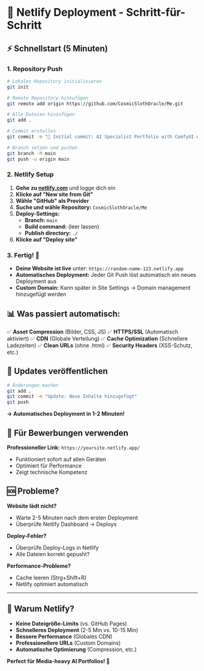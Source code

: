 # 🚀 Netlify Deployment - Schritt-für-Schritt

## ⚡ Schnellstart (5 Minuten)

### 1. Repository Push

```bash
# Lokales Repository initialisieren
git init

# Remote Repository hinzufügen
git remote add origin https://github.com/CosmicSlothOracle/Me.git

# Alle Dateien hinzufügen
git add .

# Commit erstellen
git commit -m "🚀 Initial commit: AI Specialist Portfolio with ComfyUI workflows"

# Branch setzen und pushen
git branch -M main
git push -u origin main
```

### 2. Netlify Setup

1. **Gehe zu [netlify.com](https://netlify.com)** und logge dich ein
2. **Klicke auf "New site from Git"**
3. **Wähle "GitHub" als Provider**
4. **Suche und wähle Repository:** `CosmicSlothOracle/Me`
5. **Deploy-Settings:**
   - **Branch:** `main`
   - **Build command:** (leer lassen)
   - **Publish directory:** `./`
6. **Klicke auf "Deploy site"**

### 3. Fertig! 🎉

- **Deine Website ist live** unter: `https://random-name-123.netlify.app`
- **Automatisches Deployment:** Jeder Git Push löst automatisch ein neues Deployment aus
- **Custom Domain:** Kann später in Site Settings → Domain management hinzugefügt werden

## 📊 Was passiert automatisch:

✅ **Asset Compression** (Bilder, CSS, JS)
✅ **HTTPS/SSL** (Automatisch aktiviert)
✅ **CDN** (Globale Verteilung)
✅ **Cache Optimization** (Schnellere Ladezeiten)
✅ **Clean URLs** (ohne .html)
✅ **Security Headers** (XSS-Schutz, etc.)

## 🔄 Updates veröffentlichen

```bash
# Änderungen machen
git add .
git commit -m "Update: Neue Inhalte hinzugefügt"
git push
```

**→ Automatisches Deployment in 1-2 Minuten!**

## 📱 Für Bewerbungen verwenden

**Professioneller Link:** `https://yoursite.netlify.app/`

- Funktioniert sofort auf allen Geräten
- Optimiert für Performance
- Zeigt technische Kompetenz

## 🆘 Probleme?

**Website lädt nicht?**

- Warte 2-5 Minuten nach dem ersten Deployment
- Überprüfe Netlify Dashboard → Deploys

**Deploy-Fehler?**

- Überprüfe Deploy-Logs in Netlify
- Alle Dateien korrekt gepusht?

**Performance-Probleme?**

- Cache leeren (Strg+Shift+R)
- Netlify optimiert automatisch

---

## 🎯 Warum Netlify?

- **Keine Dateigröße-Limits** (vs. GitHub Pages)
- **Schnelleres Deployment** (2-5 Min vs. 10-15 Min)
- **Bessere Performance** (Globales CDN)
- **Professionellere URLs** (Custom Domains)
- **Automatische Optimierung** (Compression, etc.)

**Perfect für Media-heavy AI Portfolios! 🚀**
